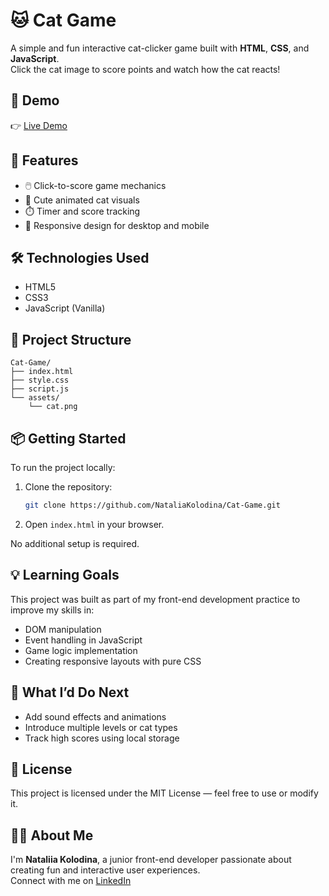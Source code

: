 # 🐱 Cat Game

A simple and fun interactive cat-clicker game built with **HTML**, **CSS**, and **JavaScript**.  
Click the cat image to score points and watch how the cat reacts!

## 🚀 Demo

👉 [Live Demo](https://nataliaKolodina.github.io/Cat-Game/)

## 🎯 Features

- 🖱️ Click-to-score game mechanics
- 🐾 Cute animated cat visuals
- ⏱️ Timer and score tracking
- 📱 Responsive design for desktop and mobile

## 🛠️ Technologies Used

- HTML5
- CSS3
- JavaScript (Vanilla)

## 📂 Project Structure

```
Cat-Game/
├── index.html
├── style.css
├── script.js
└── assets/
    └── cat.png
```

## 📦 Getting Started

To run the project locally:

1. Clone the repository:
   ```bash
   git clone https://github.com/NataliaKolodina/Cat-Game.git
   ```
2. Open `index.html` in your browser.

No additional setup is required.

## 💡 Learning Goals

This project was built as part of my front-end development practice to improve my skills in:

- DOM manipulation
- Event handling in JavaScript
- Game logic implementation
- Creating responsive layouts with pure CSS

## 🧠 What I’d Do Next

- Add sound effects and animations
- Introduce multiple levels or cat types
- Track high scores using local storage

## 📄 License

This project is licensed under the MIT License — feel free to use or modify it.

## 🙋‍♀️ About Me

I'm **Nataliia Kolodina**, a junior front-end developer passionate about creating fun and interactive user experiences.  
Connect with me on [LinkedIn](https://www.linkedin.com/in/nataliia-kolodina/)
```

